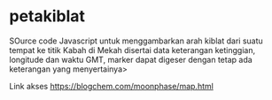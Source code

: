 # petakiblat
SOurce code Javascript untuk menggambarkan arah kiblat dari suatu tempat ke titik Kabah di Mekah disertai data keterangan ketinggian, longitude dan waktu GMT, marker dapat digeser dengan tetap ada keterangan yang menyertainya>

Link akses https://blogchem.com/moonphase/map.html
